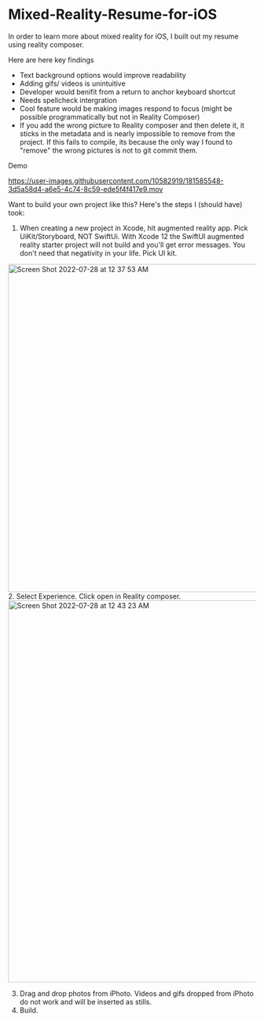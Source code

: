 # Mixed-Reality-Resume-for-iOS
In order to learn more about mixed reality for iOS, I built out my resume using reality composer. 

Here are here key findings
- Text background options would improve readability
- Adding gifs/ videos is unintuitive 
- Developer would benifit from a return to anchor keyboard shortcut
- Needs spellcheck intergration
- Cool feature would be making images respond to focus (might be possible programmatically but not in Reality Composer)
- If you add the wrong picture to Reality composer and then delete it, it sticks in the metadata and is nearly impossible to 
remove from the project. If this fails to compile, its because the only way I found to "remove" the wrong pictures is not to git commit
them.

Demo


https://user-images.githubusercontent.com/10582919/181585548-3d5a58d4-a6e5-4c74-8c59-ede5f4f417e9.mov



Want to build your own project like this? Here's the steps I (should have) took:
</br>
1. When creating a new project in Xcode, hit augmented reality app. Pick UiKit/Storyboard, NOT SwiftUi. With Xcode 12 the SwiftUI augmented reality starter project will not build and you'll get error messages. You don't need that negativity in your life. Pick UI kit.
<img width="667" alt="Screen Shot 2022-07-28 at 12 37 53 AM" src="https://user-images.githubusercontent.com/10582919/181448745-0cef6158-91a8-4f49-a8ee-b7b774afee11.png">
</br>
2. Select Experience. Click open in Reality composer.<img width="777" alt="Screen Shot 2022-07-28 at 12 43 23 AM" src="https://user-images.githubusercontent.com/10582919/181449899-f176d103-f228-4f05-9552-2a7d67ddc235.png">

3. Drag and drop photos from iPhoto. Videos and gifs dropped from iPhoto do not work and will be inserted as stills.
4. Build.
